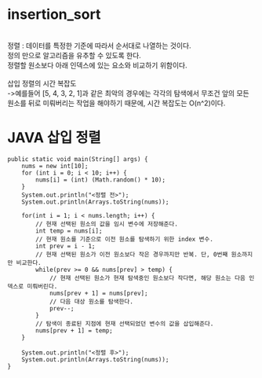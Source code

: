 # insertion_sort

<br>정렬 : 데이터를 특정한 기준에 따라서 순서대로 나열하는 것이다.
<br>정의 만으로 알고리즘을 유추할 수 있도록 한다.
<br>정렬할 원소보다 아래 인덱스에 있는 요소와 비교하기 위함이다.
<br>
<br>삽입 정렬의 시간 복잡도
<br>->예를들어 [5, 4, 3, 2, 1]과 같은 최악의 경우에는 각각의 탐색에서 무조건 앞의 모든 원소를 뒤로 미뤄버리는 작업을 해야하기 때문에, 시간 복잡도는 O(n^2)이다.
# JAVA 삽입 정렬

	public static void main(String[] args) {
		nums = new int[10];
		for (int i = 0; i < 10; i++) {
			nums[i] = (int) (Math.random() * 10);
		}
		System.out.println("<정렬 전>");
		System.out.println(Arrays.toString(nums));
		
		for(int i = 1; i < nums.length; i++) {
			// 현재 선택된 원소의 값을 임시 변수에 저장해준다.
			int temp = nums[i];
			// 현재 원소를 기준으로 이전 원소를 탐색하기 위한 index 변수.
			int prev = i - 1;
			// 현재 선택된 원소가 이전 원소보다 작은 경우까지만 반복. 단, 0번째 원소까지만 비교한다.
			while(prev >= 0 && nums[prev] > temp) {
				// 현재 선택된 원소가 현재 탐색중인 원소보다 작다면, 해당 원소는 다음 인덱스로 미뤄버린다.
				nums[prev + 1] = nums[prev];
				// 다음 대상 원소를 탐색한다.
				prev--;
			}
			// 탐색이 종료된 지점에 현재 선택되었던 변수의 값을 삽입해준다.
			nums[prev + 1] = temp;
		}
		
		System.out.println("<정렬 후>");
		System.out.println(Arrays.toString(nums));
	}
